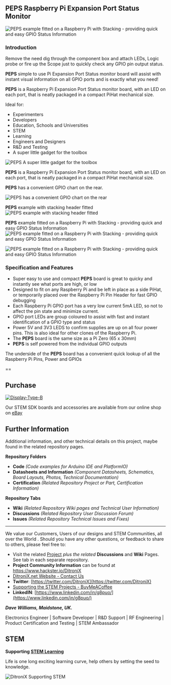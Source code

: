 ## PEPS Raspberry Pi Expansion Port Status Monitor

![PEPS example fitted on a Raspberry Pi with Stacking - providing quick and easy GPIO Status Information](https://github.com/DitroniX/PEPS-Raspberry-Pi-Expansion-Port-Status/blob/main/Datasheets%20and%20Information/PEPS%20Stacked%20on%20IPEM%20PiHat.jpg)

### Introduction

Remove the need dig through the component box and attach LEDs, Logic probe or fire up the Scope just to quickly check any GPIO pin output status.

**PEPS** simple to use Pi Expansion Port Status monitor board will assist with instant visual information on all GPIO ports and is exactly what you need!

**PEPS** is a Raspberry Pi Expansion Port Status monitor board, with an LED on each port, that is neatly packaged in a compact PiHat mechanical size.

Ideal for:

 - Experimenters 
 - Developers 
 - Education, Schools and Universities 
 - STEM
 - Learning 
 - Engineers and Designers 
 - R&D and Testing 
 - A super little gadget for the toolbox

![PEPS A super little gadget for the toolbox](https://github.com/DitroniX/PEPS-Raspberry-Pi-Expansion-Port-Status/blob/main/Datasheets%20and%20Information/PEPS%20Raspberry%20Pi%20Expansion%20Port%20Status%20Board.jpg)

**PEPS** is a Raspberry Pi Expansion Port Status monitor board, with an LED on each port, that is neatly packaged in a compact PiHat mechanical size.

**PEPS** has a convenient GPIO chart on the rear.

![PEPS has a convenient GPIO chart on the rear](https://github.com/DitroniX/PEPS-Raspberry-Pi-Expansion-Port-Status/blob/main/Datasheets%20and%20Information/PEPS%20-%20Raspberry%20Pi%20Expansion%20Port%20Status%20GPIO%20Monitor.jpg)

**PEPS** example with stacking header fitted
![PEPS example with stacking header fitted](https://github.com/DitroniX/PEPS-Raspberry-Pi-Expansion-Port-Status/blob/main/Datasheets%20and%20Information/PEPS%20Raspberry%20Pi%20Expansion%20Port%20Status%20with%20Headers.jpg)

**PEPS** example fitted on a Raspberry Pi with Stacking - providing quick and easy GPIO Status Information
![PEPS example fitted on a Raspberry Pi with Stacking - providing quick and easy GPIO Status Information](https://github.com/DitroniX/PEPS-Raspberry-Pi-Expansion-Port-Status/blob/main/Datasheets%20and%20Information/PEPS%20Stacked%20on%20IPEM%20PiHat.jpg)

![PEPS example fitted on a Raspberry Pi with Stacking - providing quick and easy GPIO Status Information](https://github.com/DitroniX/PEPS-Raspberry-Pi-Expansion-Port-Status/blob/main/Datasheets%20and%20Information/PEPS%20on%20a%20Raspberry%20Pi.jpg)

### Specification and Features

-   Super easy to use and compact **PEPS** board is great to quicky and instantly see what ports are high, or low
-   Designed to fit on any Raspberry Pi and be left in place as a side PiHat, or temporarily placed over the Raspberry Pi Pin Header for fast GPIO debugging
-   Each Raspberry Pi GPIO port has a very low current 5mA LED, so not to affect the pin state and minimize current.
-   GPIO port LEDs are group coloured to assist with fast and instant identification of a GPIO type and status
-   Power 5V and 3V3 LEDS to confirm supplies are up on all four power pins. This is also ideal for other clones of the Raspberry Pi.
-   The **PEPS** board is the same size as a Pi Zero (65 x 30mm)
-   **PEPS** is self powered from the individual GPIO outputs

The underside of the **PEPS** board has a convenient quick lookup of all the Raspberry Pi Pins, Power and GPIOs

==

## **Purchase**
[![Display-Type-B](https://raw.githubusercontent.com/DitroniX/DitroniX/main/Files/DitroniX.net%20STEM%20IoT%20eBay.jpg?raw=true)](https://www.ebay.co.uk/usr/ditronixuk)

Our STEM SDK boards and accessories are available from our online shop on [eBay](https://www.ebay.co.uk/usr/ditronixuk) 
## **Further Information**

Additional information, and other technical details on this project, maybe found in the related repository pages.

**Repository Folders**

 - **Code** *(Code examples for Arduino  IDE and PlatformIO)*
 -  **Datasheets and Information** *(Component Datasheets, Schematics, Board Layouts, Photos, Technical Documentation)*
 - **Certification** *(Related Repository Project or Part, Certification Information)*

**Repository Tabs**

 - **Wiki** *(Related Repository Wiki pages and Technical User Information)*
 - **Discussions** *(Related Repository User Discussion Forum)*
 - **Issues** *(Related Repository Technical Issues and Fixes)*

***

We value our Customers, Users of our designs and STEM Communities, all over the World . Should you have any other questions, or feedback to share to others, please feel free to:

* Visit the related [Project](https://github.com/DitroniX?tab=repositories) *plus the related* **Discussions** and **Wiki** Pages.  See tab in each separate repository.
* **Project Community Information** can be found at https://www.hackster.io/DitroniX
* [DitroniX.net Website - Contact Us](https://ditronix.net/contact/)
* **Twitter**: [https://twitter.com/DitroniX](https://twitter.com/DitroniX)
* [Supporting the STEM Projects - BuyMeACoffee](https://www.buymeacoffee.com/DitroniX)
*  **LinkedIN**: [https://www.linkedin.com/in/g8puo/](https://www.linkedin.com/in/g8puo/)

***Dave Williams, Maidstone, UK.***

Electronics Engineer | Software Developer | R&D Support | RF Engineering | Product Certification and Testing | STEM Ambassador

## STEM

**Supporting [STEM Learning](https://www.stem.org.uk/)**

Life is one long exciting learning curve, help others by setting the seed to knowledge.

![DitroniX Supporting STEM](https://hackster.imgix.net/uploads/attachments/1606838/stem_ambassador_-_100_volunteer_badge_edxfxlrfbc1_bjdqharfoe1_xbqi2KUcri.png?auto=compress%2Cformat&w=540&fit=max)
